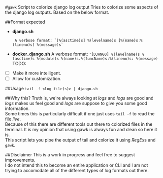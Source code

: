 #`gawk` Script to colorize django log output
Tries to colorize some aspects of the django log outputs. Based on the below format.

##Format expected
 - **django.sh**

        A verbose format: `[%(asctime)s] %(levelname)s [%(name)s:%(lineno)s] %(message)s`  

 - **docker_django.sh**
        A verbose format: `'[DJANGO] %(levelname)s %(asctime)s %(module)s %(name)s.%(funcName)s:%(lineno)s: %(message)`
TODO:

 - [ ] Make it more intelligent.
 - [ ] Allow for customization.

##Usage
`tail -f <log file(s)> | django.sh`

##Why this?
Truth is, we're always looking at _logs_ and _logs_ are good and _logs_ makes us feel good and _logs_ are suppose to give you some good information.   
Some times this is particularly difficult if one just uses `tail -f` to read the file *live*.   
Because of this there are different tools out there to colorized files in the terminal. It is my opinion that using gawk is always fun and clean so here it is.   
This script lets you pipe the output of tail and colorize it using *RegEx*s and `gawk`. 

##Disclaimer
This is a work in progress and feel free to suggest improvements.   
I do not intend this to become an entire application or CLI and I am not trying to accomodate all of the different types of log formats out there.  

